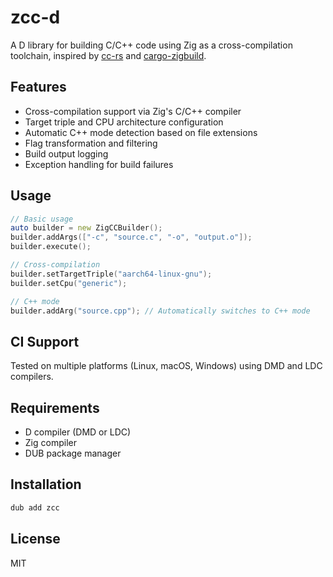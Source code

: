 # zcc-d

A D library for building C/C++ code using Zig as a cross-compilation toolchain, inspired by [cc-rs](https://github.com/rust-lang/cc-rs) and [cargo-zigbuild](https://github.com/rust-cross/cargo-zigbuild).

## Features

- Cross-compilation support via Zig's C/C++ compiler
- Target triple and CPU architecture configuration
- Automatic C++ mode detection based on file extensions
- Flag transformation and filtering
- Build output logging
- Exception handling for build failures

## Usage

```d
// Basic usage
auto builder = new ZigCCBuilder();
builder.addArgs(["-c", "source.c", "-o", "output.o"]);
builder.execute();

// Cross-compilation
builder.setTargetTriple("aarch64-linux-gnu");
builder.setCpu("generic");

// C++ mode
builder.addArg("source.cpp"); // Automatically switches to C++ mode
```

## CI Support

Tested on multiple platforms (Linux, macOS, Windows) using DMD and LDC compilers.

## Requirements

- D compiler (DMD or LDC)
- Zig compiler
- DUB package manager

## Installation

```bash
dub add zcc
```

## License

MIT
